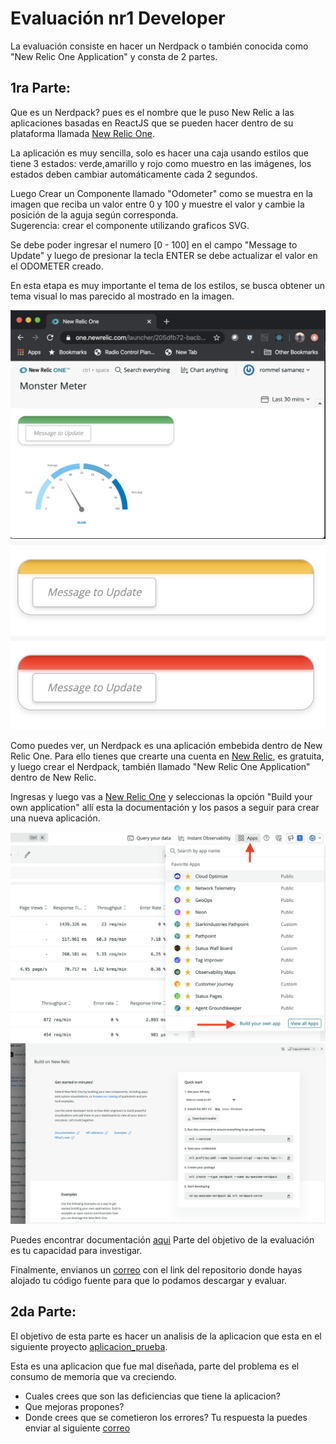 # Evaluación nr1 Developer

La evaluación consiste en hacer un Nerdpack o también conocida como "New Relic One Application" y consta de 2 partes.

## 1ra Parte:

Que es un Nerdpack? pues es el nombre que le puso New Relic a las aplicaciones basadas en ReactJS que se pueden hacer dentro de su plataforma llamada [New Relic One](https://developer.newrelic.com/explore-docs/nerdpack-file-structure/).

La aplicación es muy sencilla, solo es hacer una caja usando estilos que tiene 3 estados: verde,amarillo y rojo como muestro en las imágenes, los estados deben cambiar automáticamente cada 2 segundos.

Luego Crear un Componente llamado "Odometer" como se muestra en la imagen que reciba un valor entre 0 y 100 y muestre el valor y cambie la posición de la aguja según corresponda.   
Sugerencia: crear el componente utilizando graficos SVG.

Se debe poder ingresar el numero [0 - 100] en el campo "Message to Update" y luego de presionar la tecla ENTER se debe actualizar el valor en el ODOMETER creado.

En esta etapa es muy importante el tema de los estilos, se busca obtener un tema visual lo mas parecido al mostrado en la imagen.

![sample 1](img/image8.png)
![sample 2](img/image2.png)
![sample 3](img/image3.png)
 
Como puedes ver, un Nerdpack es una aplicación embebida dentro de New Relic One. Para ello tienes que crearte una cuenta en [New Relic](https://newrelic.com), es gratuita, y luego crear el Nerdpack, también llamado "New Relic One Application" dentro de New Relic.

Ingresas y luego vas a [New Relic One](http://one.newrelic.com) y seleccionas la opción "Build your own application" allí esta la documentación y los pasos a seguir para crear una nueva aplicación.

![New Relic One Main Page](img/image4a.png)
![Build your own New Relic One App](img/image5a.png)

Puedes encontrar documentación [aqui](https://docs.newrelic.com/docs/new-relic-one/use-new-relic-one/build-new-relic-one/new-relic-one-build-your-own-custom-new-relic-one-application)
Parte del objetivo de la evaluación es tu capacidad para investigar.   

Finalmente, envianos un [correo](mailto:rsamanez@wigilabs.com) con el link del repositorio donde hayas alojado tu código fuente para que lo podamos descargar y evaluar.
   
## 2da Parte:
El objetivo de esta parte es hacer un analisis de la aplicacion que esta en el siguiente proyecto [aplicacion_prueba](https://github.com/GlobalsoftWigilabs/prueba_pp).   

Esta es una aplicacion que fue mal diseñada, parte del problema es el consumo de memoria que va creciendo.    
- Cuales crees que son las deficiencias que tiene la aplicacion?
- Que mejoras propones?
- Donde crees que se cometieron los errores?
Tu respuesta la puedes enviar al siguiente [correo](mailto:rsamanez@wigilabs.com)

